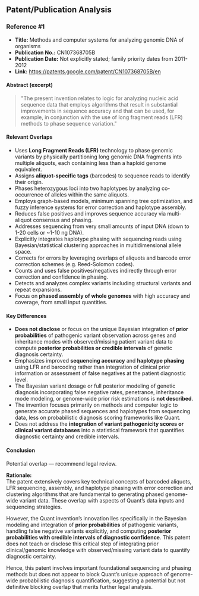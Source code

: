 ## Patent/Publication Analysis

### Reference #1

- **Title:** Methods and computer systems for analyzing genomic DNA of organisms
- **Publication No.:** CN107368705B
- **Publication Date:** Not explicitly stated; family priority dates from 2011-2012
- **Link:** https://patents.google.com/patent/CN107368705B/en

#### Abstract (excerpt)

> "The present invention relates to logic for analyzing nucleic acid sequence data that employs algorithms that result in substantial improvements in sequence accuracy and that can be used, for example, in conjunction with the use of long fragment reads (LFR) methods to phase sequence variation."

#### Relevant Overlaps

- Uses **Long Fragment Reads (LFR)** technology to phase genomic variants by physically partitioning long genomic DNA fragments into multiple aliquots, each containing less than a haploid genome equivalent.
- Assigns **aliquot-specific tags** (barcodes) to sequence reads to identify their origin.
- Phases heterozygous loci into two haplotypes by analyzing co-occurrence of alleles within the same aliquots.
- Employs graph-based models, minimum spanning tree optimization, and fuzzy inference systems for error correction and haplotype assembly.
- Reduces false positives and improves sequence accuracy via multi-aliquot consensus and phasing.
- Addresses sequencing from very small amounts of input DNA (down to 1-20 cells or ~1-10 ng DNA).
- Explicitly integrates haplotype phasing with sequencing reads using Bayesian/statistical clustering approaches in multidimensional allele space.
- Corrects for errors by leveraging overlaps of aliquots and barcode error correction schemes (e.g. Reed-Solomon codes).
- Counts and uses false positives/negatives indirectly through error correction and confidence in phasing.
- Detects and analyzes complex variants including structural variants and repeat expansions.
- Focus on **phased assembly of whole genomes** with high accuracy and coverage, from small input quantities.

#### Key Differences

- **Does not disclose** or focus on the unique Bayesian integration of **prior probabilities** of pathogenic variant observation across genes and inheritance modes with observed/missing patient variant data to compute **posterior probabilities or credible intervals** of genetic diagnosis certainty.
- Emphasizes improved **sequencing accuracy** and **haplotype phasing** using LFR and barcoding rather than integration of clinical prior information or assessment of false negatives at the patient diagnostic level.
- The Bayesian variant dosage or full posterior modeling of genetic diagnosis incorporating false negative rates, penetrance, inheritance mode modeling, or genome-wide prior risk estimations is **not described**.
- The invention focuses primarily on methods and computer logic to generate accurate phased sequences and haplotypes from sequencing data, less on probabilistic diagnosis scoring frameworks like Quant.
- Does not address the **integration of variant pathogenicity scores or clinical variant databases** into a statistical framework that quantifies diagnostic certainty and credible intervals.

#### Conclusion

Potential overlap — recommend legal review.

**Rationale:**  
The patent extensively covers key technical concepts of barcoded aliquots, LFR sequencing, assembly, and haplotype phasing with error correction and clustering algorithms that are fundamental to generating phased genome-wide variant data. These overlap with aspects of Quant’s data inputs and sequencing strategies.

However, the Quant invention’s innovation lies specifically in the Bayesian modeling and integration of **prior probabilities** of pathogenic variants, handling false negative variants explicitly, and computing **posterior probabilities with credible intervals of diagnostic confidence**. This patent does not teach or disclose this critical step of integrating prior clinical/genomic knowledge with observed/missing variant data to quantify diagnostic certainty.

Hence, this patent involves important foundational sequencing and phasing methods but does not appear to block Quant’s unique approach of genome-wide probabilistic diagnosis quantification, suggesting a potential but not definitive blocking overlap that merits further legal analysis.
